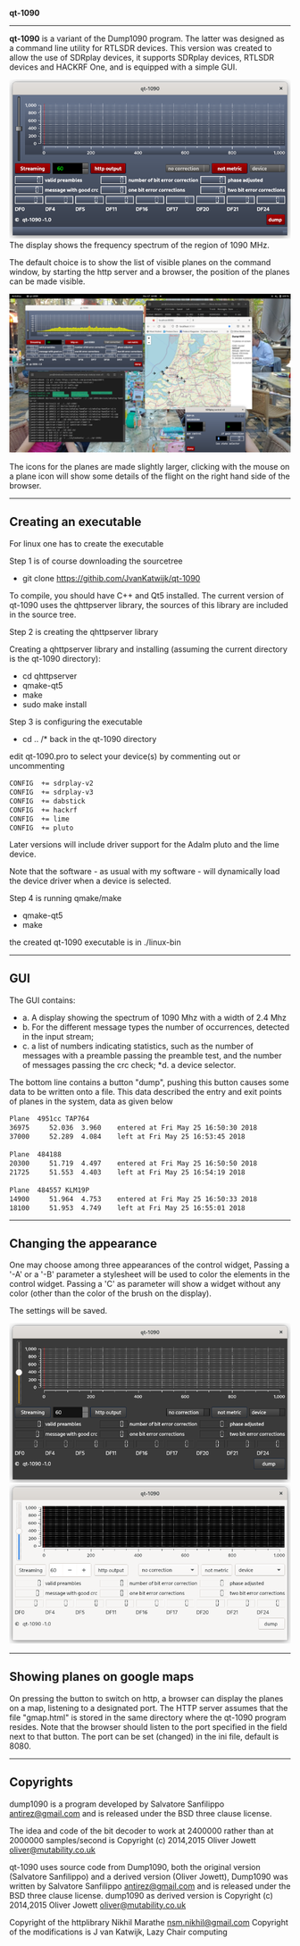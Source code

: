 **qt-1090**

----------------------------------------------------------------------------

**qt-1090** is a variant of the Dump1090 program. The latter was
designed  as a command line utility for RTLSDR devices. 
This version was created to allow the use of SDRplay devices,
it supports SDRplay devices, RTLSDR devices and HACKRF One, and
is equipped with a simple GUI.

![qt-1090 ](/qt-1090-B.png?raw=true)
The display shows the frequency spectrum of the region of 1090 MHz.

The default choice is to show the list of visible planes on the command window,
by starting the http server and a browser, the position of the planes
can be made visible.

![qt-1090 ](/qt-1090-2.png?raw=true)

The icons for the planes are made slightly larger, clicking with the mouse
on a plane icon will show some details of the flight on the right hand
side of the browser.

---------------------------------------------------------------------------
Creating an executable
---------------------------------------------------------------------------
For linux one has to create the executable

Step 1 is of course downloading the sourcetree

* git clone https://githib.com/JvanKatwijk/qt-1090

To compile, you should have C++ and Qt5 installed.
The current version of qt-1090 uses the qhttpserver library,
the sources of this library are included in the source tree.

Step 2 is creating the qhttpserver library

Creating a  qhttpserver library and installing (assuming the
current directory is the qt-1090 directory):

* cd qhttpserver
* qmake-qt5
* make
* sudo make install

Step 3 is configuring the executable 

* cd ..			/* back in the qt-1090 directory
 
edit qt-1090.pro to select your device(s) by commenting out or uncommenting

	CONFIG  += sdrplay-v2
	CONFIG  += sdrplay-v3
	CONFIG  += dabstick
	CONFIG  += hackrf
    CONFIG  += lime
    CONFIG  += pluto

Later versions will include driver support for the Adalm pluto and the
lime device.

Note that the software - as usual with my software - will dynamically load
the device driver when a device is selected.

Step 4 is running qmake/make

* qmake-qt5
* make

the created qt-1090 executable is in ./linux-bin


---------------------------------------------------------------------------
GUI
---------------------------------------------------------------------------

The GUI contains:
* a. A display showing the spectrum of 1090 Mhz with a width of 2.4 Mhz
* b. For the different message types the number of occurrences, detected in the input stream;
* c. a list of numbers indicating statistics, such as the number of messages with a preamble passing the preamble test, and the number of messages passing the crc check;
*d. a device selector. 

The bottom line contains a button "dump", pushing this button causes
some data to be written onto a file. This data described the entry and
exit points of planes in the system, data as given below

	Plane  4951cc TAP764
	36975     52.036  3.960    entered at Fri May 25 16:50:30 2018
	37000     52.289  4.084    left at Fri May 25 16:53:45 2018
	
	Plane  484188
	20300     51.719  4.497    entered at Fri May 25 16:50:50 2018
	21725     51.553  4.403    left at Fri May 25 16:54:19 2018
	
	Plane  484557 KLM19P
	14900     51.964  4.753    entered at Fri May 25 16:50:33 2018
	18100     51.953  4.749    left at Fri May 25 16:55:01 2018

---------------------------------------------------------------------------
Changing the appearance
---------------------------------------------------------------------------

One may choose among three appearances of the control widget,
Passing a '-A' or a '-B' parameter a stylesheet will be used to
color the elements in the control  widget.
Passing a 'C' as parameter will show a widget without any color (other than the
color of the brush on the display).

The settings will be saved.

![qt-1090 ](/qt-1090-A.png?raw=true)
![qt-1090 ](/qt-1090-C.png?raw=true)

----------------------------------------------------------------------------
Showing planes on google maps
----------------------------------------------------------------------------

On pressing the button to switch on http, a browser can display the planes
on a map, listening to a designated  port.
The HTTP server assumes that the file "gmap.html" is stored in the same
directory where the qt-1090 program resides. Note that the browser should
listen to the port specified in the field next to that button.
The port can be set (changed) in the ini file, default is 8080.

---------------------------------------------------------------------------
Copyrights
---------------------------------------------------------------------------

dump1090 is a program developed by Salvatore Sanfilippo <antirez@gmail.com>
and is released under the BSD three clause license.

The idea and code of the bit decoder to work at 2400000 rather than at
2000000 samples/second is
Copyright (c) 2014,2015 Oliver Jowett <oliver@mutability.co.uk>

qt-1090 uses source code from Dump1090, both the 
original version (Salvatore Sanfilippo) and a derived version (Oliver Jowett),
Dump1090 was written by Salvatore Sanfilippo <antirez@gmail.com> and is
released under the BSD three clause license.
dump1090  as derived version is Copyright (c) 2014,2015 Oliver Jowett
<oliver@mutability.co.uk>

Copyright of the httplibrary Nikhil Marathe <nsm.nikhil@gmail.com>
Copyright of the modifications is J van Katwijk, Lazy Chair computing

